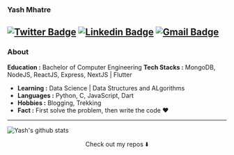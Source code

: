 ### Yash Mhatre
[![Twitter Badge](https://img.shields.io/badge/-Yash_Mhatre-1ca0f1?style=flat-square&logo=twitter&logoColor=white&link=https://twitter.com/Isha_1321)](https://twitter.com/theyashmhatre)  [![Linkedin Badge](https://img.shields.io/badge/-Isha_Gupta-blue?style=flat-square&logo=Linkedin&logoColor=white&link=https://www.linkedin.com/in/ishagupta20//)](https://www.linkedin.com/in/yash-mhatre-7a7bb31a0//) [![Gmail Badge](https://img.shields.io/badge/-ishagupta2103@gmail.com-c14438?style=flat-square&logo=Gmail&logoColor=white&link=mailto:yashmhatre62@gmail.com)](mailto:yashmhatre62@gmail.com)
---------------------------------------------------------------------------------------------------------------------------------------------------------------------------------
### About
   **Education :** Bachelor of Computer Engineering
   **Tech Stacks :** MongoDB, NodeJS, ReactJS, Express, NextJS  |  Flutter
-  **Learning :** Data Science | Data Structures and ALgorithms
-  **Languages :** Python, C, JavaScript, Dart
-  **Hobbies :** Blogging, Trekking
-  **Fact :** First solve the problem, then write the code :heart: 

---------------------------------------------------------------------------------------------------------------------------------------------------------------------------------

<img alt="Yash's github stats" src="https://github-readme-stats.vercel.app/api?username=theyashmhatre&&show_icons=true&title_color=ffffff&icon_color=bb2acf&text_color=daf7dc&bg_color=151515" >

<p align="center">
Check out my repos ⬇️  
</p>
